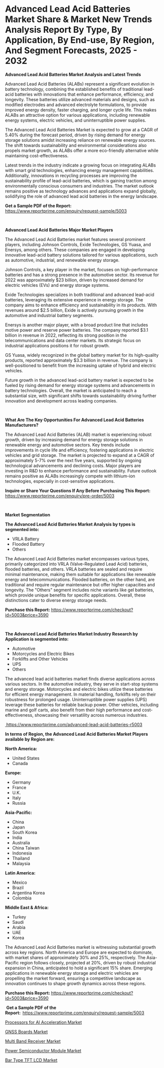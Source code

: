 <p><h1>Advanced Lead Acid Batteries Market Share & Market New Trends Analysis Report By Type, By Application, By End-use, By Region, And Segment Forecasts, 2025 - 2032</h1></p><p><strong>Advanced Lead Acid Batteries Market Analysis and Latest Trends</strong></p>
<p><p>Advanced Lead Acid Batteries (ALABs) represent a significant evolution in battery technology, combining the established benefits of traditional lead-acid batteries with innovations that enhance performance, efficiency, and longevity. These batteries utilize advanced materials and designs, such as modified electrodes and advanced electrolyte formulations, to provide improved energy density, faster charging, and longer cycle life. This makes ALABs an attractive option for various applications, including renewable energy systems, electric vehicles, and uninterruptible power supplies.</p><p>The Advanced Lead Acid Batteries Market is expected to grow at a CAGR of 5.40% during the forecast period, driven by rising demand for energy storage solutions amidst increasing reliance on renewable energy sources. The shift towards sustainability and environmental considerations also propels market growth, as ALABs offer a more eco-friendly alternative while maintaining cost-effectiveness. </p><p>Latest trends in the industry indicate a growing focus on integrating ALABs with smart grid technologies, enhancing energy management capabilities. Additionally, innovations in recycling processes are improving the sustainability profile of lead-acid batteries, which is gaining traction among environmentally conscious consumers and industries. The market outlook remains positive as technology advances and applications expand globally, solidifying the role of advanced lead acid batteries in the energy landscape.</p></p>
<p><strong>Get a Sample PDF of the Report:&nbsp;</strong> <a href="https://www.reportprime.com/enquiry/request-sample/5003?utm_campaign=121&utm_medium=2&utm_source=Github&utm_content=ia&utm_term=19032025&utm_id=advanced-lead-acid-batteries">https://www.reportprime.com/enquiry/request-sample/5003</a></p>
<p>&nbsp;</p>
<p><strong>Advanced Lead Acid Batteries Major Market Players</strong></p>
<p><p>The Advanced Lead Acid Batteries market features several prominent players, including Johnson Controls, Exide Technologies, GS Yuasa, and Enersys, among others. These companies are engaged in developing innovative lead-acid battery solutions tailored for various applications, such as automotive, industrial, and renewable energy storage.</p><p>Johnson Controls, a key player in the market, focuses on high-performance batteries and has a strong presence in the automotive sector. Its revenue for 2022 was approximately $23 billion, driven by increased demand for electric vehicles (EVs) and energy storage systems.</p><p>Exide Technologies specializes in both traditional and advanced lead-acid batteries, leveraging its extensive experience in energy storage. The company aims to enhance efficiency and sustainability in its products. With revenues around $2.5 billion, Exide is actively pursuing growth in the automotive and industrial battery segments.</p><p>Enersys is another major player, with a broad product line that includes motive power and reserve power batteries. The company reported $3.1 billion in revenue in 2022, reflecting its strong position in the telecommunications and data center markets. Its strategic focus on industrial applications positions it for robust growth.</p><p>GS Yuasa, widely recognized in the global battery market for its high-quality products, reported approximately $3.3 billion in revenue. The company is well-positioned to benefit from the increasing uptake of hybrid and electric vehicles. </p><p>Future growth in the advanced lead-acid battery market is expected to be fueled by rising demand for energy storage systems and advancements in battery technologies. Overall, the market is anticipated to reach a substantial size, with significant shifts towards sustainability driving further innovation and development across leading companies.</p></p>
<p>&nbsp;</p>
<p><strong>What Are The Key Opportunities For Advanced Lead Acid Batteries Manufacturers?</strong></p>
<p><p>The Advanced Lead Acid Batteries (ALAB) market is experiencing robust growth, driven by increasing demand for energy storage solutions in renewable energy and automotive sectors. Key trends include improvements in cycle life and efficiency, fostering applications in electric vehicles and grid storage. The market is projected to expand at a CAGR of approximately 5-7% over the next five years, supported by ongoing technological advancements and declining costs. Major players are investing in R&D to enhance performance and sustainability. Future outlook remains positive as ALABs increasingly compete with lithium-ion technologies, especially in cost-sensitive applications.</p></p>
<p><strong>Inquire or Share Your Questions If Any Before Purchasing This Report:</strong> <a href="https://www.reportprime.com/enquiry/pre-order/5003?utm_campaign=121&utm_medium=2&utm_source=Github&utm_content=ia&utm_term=19032025&utm_id=advanced-lead-acid-batteries">https://www.reportprime.com/enquiry/pre-order/5003</a></p>
<p>&nbsp;</p>
<p><strong>Market Segmentation</strong></p>
<p><strong>The Advanced Lead Acid Batteries Market Analysis by types is segmented into:</strong></p>
<p><ul><li>VRLA Battery</li><li>Flooded Battery</li><li>Others</li></ul></p>
<p><p>The Advanced Lead Acid Batteries market encompasses various types, primarily categorized into VRLA (Valve-Regulated Lead Acid) batteries, flooded batteries, and others. VRLA batteries are sealed and require minimal maintenance, making them suitable for applications like renewable energy and telecommunications. Flooded batteries, on the other hand, are traditional and require regular maintenance but offer higher capacities and longevity. The "Others" segment includes niche variants like gel batteries, which provide unique benefits for specific applications. Overall, these distinctions cater to diverse energy storage needs.</p></p>
<p><strong>Purchase this Report:&nbsp;</strong><a href="https://www.reportprime.com/checkout?id=5003&price=3590&utm_campaign=121&utm_medium=2&utm_source=Github&utm_content=ia&utm_term=19032025&utm_id=advanced-lead-acid-batteries">https://www.reportprime.com/checkout?id=5003&price=3590</a></p>
<p>&nbsp;</p>
<p><strong>The Advanced Lead Acid Batteries Market Industry Research by Application is segmented into:</strong></p>
<p><ul><li>Automotive</li><li>Motorcycles and Electric Bikes</li><li>Forklifts and Other Vehicles</li><li>UPS</li><li>Others</li></ul></p>
<p><p>The advanced lead acid batteries market finds diverse applications across various sectors. In the automotive industry, they serve in start-stop systems and energy storage. Motorcycles and electric bikes utilize these batteries for efficient energy management. In material handling, forklifts rely on their robustness for prolonged usage. Uninterruptible power supplies (UPS) leverage these batteries for reliable backup power. Other vehicles, including marine and golf carts, also benefit from their high performance and cost-effectiveness, showcasing their versatility across numerous industries.</p></p>
<p><a href="https://www.reportprime.com/advanced-lead-acid-batteries-r5003?utm_campaign=121&utm_medium=2&utm_source=Github&utm_content=ia&utm_term=19032025&utm_id=advanced-lead-acid-batteries">&nbsp;https://www.reportprime.com/advanced-lead-acid-batteries-r5003</a></p>
<p><strong>In terms of Region, the Advanced Lead Acid Batteries Market Players available by Region are:</strong></p>
<p>
    <p> <strong> North America: </strong>
        <ul>
            <li>United States</li>
            <li>Canada</li>
        </ul>
        </p> 
    <p> <strong> Europe: </strong>
        <ul>
            <li>Germany</li>
            <li>France</li>
            <li>U.K.</li>
            <li>Italy</li>
            <li>Russia</li>
        </ul>
        </p> 
    <p> <strong> Asia-Pacific: </strong>
        <ul>
            <li>China</li>
            <li>Japan</li>
            <li>South Korea</li>
            <li>India</li>
            <li>Australia</li>
            <li>China Taiwan</li>
            <li>Indonesia</li>
            <li>Thailand</li>
            <li>Malaysia</li>
        </ul>
        </p> 
    <p> <strong> Latin America: </strong>
        <ul>
            <li>Mexico</li>
            <li>Brazil</li>
            <li>Argentina Korea</li>
            <li>Colombia</li>
        </ul>
        </p> 
    <p> <strong> Middle East & Africa: </strong>
        <ul>
            <li>Turkey</li>
            <li>Saudi</li>
            <li>Arabia</li>
            <li>UAE</li>
            <li>Korea</li>
        </ul>
    </p>
    </p>
<p><p>The Advanced Lead Acid Batteries market is witnessing substantial growth across key regions. North America and Europe are expected to dominate, with market shares of approximately 30% and 25%, respectively. The Asia-Pacific region follows closely, projected at 20%, driven by robust industrial expansion in China, anticipated to hold a significant 15% share. Emerging applications in renewable energy storage and electric vehicles are propelling the market forward, ensuring a competitive landscape as innovation continues to shape growth dynamics across these regions.</p></p>
<p><strong>Purchase this Report: </strong><a href="https://www.reportprime.com/checkout?id=5003&price=3590&utm_campaign=121&utm_medium=2&utm_source=Github&utm_content=ia&utm_term=19032025&utm_id=advanced-lead-acid-batteries">https://www.reportprime.com/checkout?id=5003&price=3590</a></p>
<p>&nbsp;<strong>Get a Sample PDF of the Report:&nbsp;&nbsp;</strong><a href="https://www.reportprime.com/enquiry/request-sample/5003?utm_campaign=121&utm_medium=2&utm_source=Github&utm_content=ia&utm_term=19032025&utm_id=advanced-lead-acid-batteries">https://www.reportprime.com/enquiry/request-sample/5003</a></p>
<p><strong></strong></p>
<p><p><a href="https://github.com/kukolkasimo5/Market-Research-Report-List-1/blob/main/processors-for-ai-acceleration-market.md?utm_campaign=121&utm_medium=2&utm_source=Github&utm_content=ia&utm_term=19032025&utm_id=advanced-lead-acid-batteries">Processors for AI Acceleration Market</a></p><p><a href="https://github.com/mudgeadamsvx/Market-Research-Report-List-1/blob/main/gnss-boards-market.md?utm_campaign=121&utm_medium=2&utm_source=Github&utm_content=ia&utm_term=19032025&utm_id=advanced-lead-acid-batteries">GNSS Boards Market</a></p><p><a href="https://github.com/beyeagamizjp/Market-Research-Report-List-1/blob/main/multi-band-receiver-market.md?utm_campaign=121&utm_medium=2&utm_source=Github&utm_content=ia&utm_term=19032025&utm_id=advanced-lead-acid-batteries">Multi Band Receiver Market</a></p><p><a href="https://github.com/sutrejaron/Market-Research-Report-List-1/blob/main/power-semiconductor-module-market.md?utm_campaign=121&utm_medium=2&utm_source=Github&utm_content=ia&utm_term=19032025&utm_id=advanced-lead-acid-batteries">Power Semiconductor Module Market</a></p><p><a href="https://github.com/baatetoshda/Market-Research-Report-List-1/blob/main/bar-type-tft-lcd-market.md?utm_campaign=121&utm_medium=2&utm_source=Github&utm_content=ia&utm_term=19032025&utm_id=advanced-lead-acid-batteries">Bar Type TFT LCD Market</a></p></p>